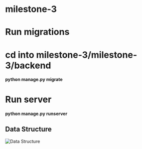 # milestone-3

# Run migrations
# cd into milestone-3/milestone-3/backend
#### python manage.py migrate

# Run server
#### python manage.py runserver

## Data Structure
![Data Structure](https://drive.google.com/file/d/1Yxk109zo-5eE1z2RrmgEVpp74nKhmzLZ/view)